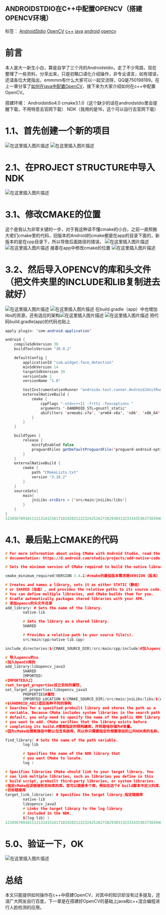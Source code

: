 ## ANDROIDSTDIO在C++中配置OPENCV（搭建OPENCV环境）

标签： [AndroidStdio](https://www.freesion.com/tag/AndroidStdio/) [OpenCV](https://www.freesion.com/tag/OpenCV/) [c++](https://www.freesion.com/tag/c%2B%2B/) [java](https://www.freesion.com/tag/java/) [android](https://www.freesion.com/tag/android/) [opencv](https://www.freesion.com/tag/opencv/)

# 前言

本人是大一新生小白，算是自学了三个月的Androidstdio，走了不少弯路，现在整理了一些资料，分享出来，只是初略口语化介绍操作，非专业语言，如有错误，还请各位大佬指出，emmmm有什么大家可以一起交流呀，QQ是750198189。在上一章分享了[如何在java中配置OpenCV](https://blog.csdn.net/havit777/article/details/108637222)，接下来为大家介绍如何在c++中配置OpenCV。

搭建环境：
Androidstdio4.0
cmake3.1.0（这个缺少的话在androidstdio里会提醒下载，不用特意去官网下载）
NDK（我用的是16，这个可以自行去官网下载）

# 1.1、首先创建一个新的项目

![在这里插入图片描述](assets/001_/2020091816475683.png)
![在这里插入图片描述](assets/001_/20200918164810610.png)

# 2.1、在PROJECT STRUCTURE中导入NDK

![在这里插入图片描述](assets/001_/20200918164907945.png)

# 3.1、修改CMAKE的位置

这个是我认为非常关键的一步，对于我这种读不懂cmake的小白，之前一直照搬大佬们cmake里的代码，旧版本的Android的cmake都是在app的目录下面的，新版本的是在cpp目录下，所以导致后面路径的错误。
![在这里插入图片描述](assets/001_/20200918165744364.png)
![在这里插入图片描述](assets/001_/20200918165800988.png)
接着在app中修改cmake的位置
![在这里插入图片描述](assets/001_/20200918165822923.png)

# 3.2、然后导入OPENCV的库和头文件（把文件夹里的INCLUDE和LIB复制进去就好）

![在这里插入图片描述](assets/001_/20200918170030849.png)
![在这里插入图片描述](assets/001_/20200918170043642.png)
在build.gradle（app）中也增加libs的资源，还有适应的架构![在这里插入图片描述](assets/001_/20200918170250116.png)
![在这里插入图片描述](assets/001_/20200918170306838.png)
把代码build.gradle(app)的代码也贴上

```java
apply plugin: 'com.android.application'

android {
    compileSdkVersion 30
    buildToolsVersion "30.0.2"

    defaultConfig {
        applicationId "com.widget.face_detection"
        minSdkVersion 14
        targetSdkVersion 30
        versionCode 1
        versionName "1.0"

        testInstrumentationRunner "androidx.test.runner.AndroidJUnitRunner"
        externalNativeBuild {
            cmake {
                cppFlags "-std=c++11 -frtti -fexceptions "
                arguments '-DANDROID_STL=gnustl_static'
                abiFilters 'armeabi-v7a', 'arm64-v8a', 'x86', 'x86_64'
            }
        }
    }

    buildTypes {
        release {
            minifyEnabled false
            proguardFiles getDefaultProguardFile('proguard-android-optimize.txt'), 'proguard-rules.pro'
        }
    }
    externalNativeBuild {
        cmake {
            path "CMakeLists.txt"
            version "3.10.2"
        }
    }
    sourceSets{
        main{
            jniLibs.srcDirs = ['src/main/jniLibs/libs']
        }
    }
}
1234567891011121314151617181920212223242526272829303132333435363738394041
```

# 4.1、最后贴上CMAKE的代码

```cpp
# For more information about using CMake with Android Studio, read the
# documentation: https://d.android.com/studio/projects/add-native-code.html

# Sets the minimum version of CMake required to build the native library.

cmake_minimum_required(VERSION 3.4.1)#cmake的最低版本需求是VERSION（版本） 3.4.1

# Creates and names a library, sets it as either STATIC（静态）
# or SHARED（动态）, and provides the relative paths to its source code.
# You can define multiple libraries, and CMake builds them for you.
# Gradle automatically packages shared libraries with your APK.
# 添加opencv的头文件目录
add_library( # Sets the name of the library.
        native-lib

        # Sets the library as a shared library.
        SHARED

        # Provides a relative path to your source file(s).
        src/main/cpp/native-lib.cpp)

include_directories(${CMAKE_SOURCE_DIR}/src/main/cpp/include)#加入opencv的头文件，include_directories包含目录，${CMAKE_SOURCE_DIR}cmake的根路径，

# 导入opencv的so
#加入OpenCV库的
add_library(libopencv_java3
        SHARED
        IMPORTED)
#IMPORTED入口
#set_target_properties设立目标的属性,
set_target_properties(libopencv_java3
        PROPERTIES#属性
        IMPORTED_LOCATION ${CMAKE_SOURCE_DIR}/src/main/jniLibs/libs/${ANDROID_ABI}/libopencv_java3.so)
#${ANDROID_ABI}适应各种不同的架构
# Searches for a specified prebuilt library and stores the path as a
# variable. Because CMake includes system libraries in the search path by
# default, you only need to specify the name of the public NDK library
# you want to add. CMake verifies that the library exists before
# completing its build.#搜索指定的预构建库，并将路径存储为#变量。
#因为cMake在搜索路径中默认包含系统库，所以你只需要指定你想要添加的公共NDK库的名称。

find_library( # Sets the name of the path variable.
        log-lib

        # Specifies the name of the NDK library that
        # you want CMake to locate.
        log )

# Specifies libraries CMake should link to your target library. You
# can link multiple libraries, such as libraries you define in this
# build script, prebuilt third-party libraries, or system libraries.
#指定cMake应该链接到目标库的库。您可以链接多个库，例如在这个# build脚本中定义的库、预构建的第三方库或系统库。
#目标链接库
target_link_libraries( # Specifies the target library.指定链接库
        native-lib
        libopencv_java3
        # Links the target library to the log library
        # included in the NDK.
        ${log-lib} )
1234567891011121314151617181920212223242526272829303132333435363738394041424344454647484950515253545556575859
```

# 5.0、验证一下，OK

![在这里插入图片描述](assets/001_/20200918170819935.png)

# 总结

本文只能提供如何操作在c++中搭建OpenCV，对其中的知识却没有过多提及，还请广大网友自行百度，下一章是在搭建好OpenCV的基础上java和c++混合编程进行人脸检测的应用。